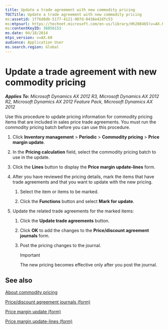 ```yaml
---
title: Update a trade agreement with new commodity pricing
TOCTitle: Update a trade agreement with new commodity pricing
ms:assetid: 1f76d8db-5177-4121-907d-0438e42dfc53
ms:mtpsurl: https://technet.microsoft.com/en-us/library/Hh208465(v=AX.60)
ms:contentKeyID: 36056153
ms.date: 04/18/2014
mtps_version: v=AX.60
audience: Application User
ms.search.region: Global
---
```


# Update a trade agreement with new commodity pricing 


_**Applies To:** Microsoft Dynamics AX 2012 R3, Microsoft Dynamics AX 2012 R2, Microsoft Dynamics AX 2012 Feature Pack, Microsoft Dynamics AX 2012_

Use this procedure to update pricing information for commodity pricing items that are included in sales price trade agreements. You must run the commodity pricing batch before you can use this procedure.

1.  Click **Inventory management** \> **Periodic** \> **Commodity pricing** \> **Price margin update**.

2.  In the **Pricing calculation** field, select the commodity pricing batch to use in the update.

3.  Click the **Lines** button to display the **Price margin update-lines** form.

4.  After you have reviewed the pricing details, mark the items that have trade agreements and that you want to update with the new pricing.
    
    1.  Select the item or items to be marked.
    
    2.  Click the **Functions** button and select **Mark for update**.

5.  Update the related trade agreements for the marked items:
    
    1.  Click the **Update trade agreements** button.
    
    2.  Click **OK** to add the changes to the **Price/discount agreement journals** form.
    
    3.  Post the pricing changes to the journal.
        

        > [!IMPORTANT]
        > <P>The new pricing becomes effective only after you post the journal.</P>



## See also

[About commodity pricing](about-commodity-pricing.md)

[Price/discount agreement journals (form)](https://technet.microsoft.com/en-us/library/aa556469\(v=ax.60\))

[Price margin update (form)](https://technet.microsoft.com/en-us/library/hh227659\(v=ax.60\))

[Price margin update-lines (form)](https://technet.microsoft.com/en-us/library/hh242671\(v=ax.60\))

  



